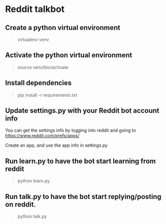 # Reddit talkbot

## Create a python virtual environment
> virtualenv venv

## Activate the python virtual environment
> source venv/bin/activate

## Install dependencies
> pip install -r requirements.txt

## Update settings.py with your Reddit bot account info
You can get the settings info by logging into reddit and going to https://www.reddit.com/prefs/apps/

Create an app, and use the app info in settings.py

## Run learn.py to have the bot start learning from reddit
> python learn.py

## Run talk.py to have the bot start replying/posting on reddit.
> python talk.py
